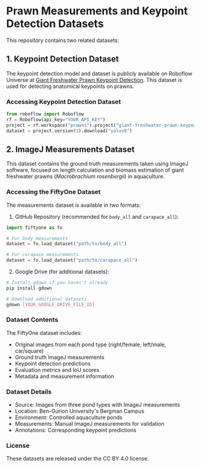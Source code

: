 # Prawn Measurements and Keypoint Detection Datasets

This repository contains two related datasets:

## 1. Keypoint Detection Dataset

The keypoint detection model and dataset is publicly available on Roboflow Universe at [Giant Freshwater Prawn Keypoint Detection](https://universe.roboflow.com/prawns/giant-freshwater-prawn-keypoint-detection-umvh3). This dataset is used for detecting anatomical keypoints on prawns.

### Accessing Keypoint Detection Dataset

```python
from roboflow import Roboflow
rf = Roboflow(api_key="YOUR_API_KEY")
project = rf.workspace("prawns").project("giant-freshwater-prawn-keypoint-detection-umvh3")
dataset = project.version(1).download("yolov8")
```

## 2. ImageJ Measurements Dataset

This dataset contains the ground truth measurements taken using ImageJ software, focused on length calculation and biomass estimation of giant freshwater prawns (_Macrobrachium rosenbergii_) in aquaculture.

### Accessing the FiftyOne Dataset

The measurements dataset is available in two formats:

1. GitHub Repository (recommended for `body_all` and `carapace_all`):
```python
import fiftyone as fo

# For body measurements
dataset = fo.load_dataset("path/to/body_all")

# For carapace measurements
dataset = fo.load_dataset("path/to/carapace_all")
```

2. Google Drive (for additional datasets):
```bash
# Install gdown if you haven't already
pip install gdown

# Download additional datasets
gdown [YOUR_GOOGLE_DRIVE_FILE_ID]
```

### Dataset Contents

The FiftyOne dataset includes:
- Original images from each pond type (right/female, left/male, car/square)
- Ground truth ImageJ measurements
- Keypoint detection predictions
- Evaluation metrics and IoU scores
- Metadata and measurement information

### Dataset Details

- Source: Images from three pond types with ImageJ measurements
- Location: Ben-Gurion University's Bergman Campus
- Environment: Controlled aquaculture ponds
- Measurements: Manual ImageJ measurements for validation
- Annotations: Corresponding keypoint predictions

### License

These datasets are released under the CC BY 4.0 license. 
